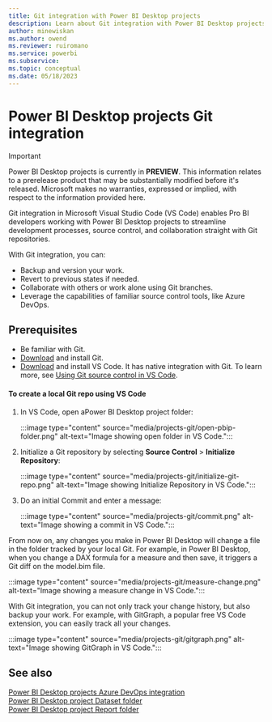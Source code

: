 ```yaml
---
title: Git integration with Power BI Desktop projects
description: Learn about Git integration with Power BI Desktop projects
author: minewiskan
ms.author: owend
ms.reviewer: ruiromano
ms.service: powerbi
ms.subservice:
ms.topic: conceptual
ms.date: 05/18/2023
---
```


# Power BI Desktop projects Git integration

> [!IMPORTANT]
> Power BI Desktop projects is currently in **PREVIEW**. This information relates to a prerelease product that may be substantially modified before it's released. Microsoft makes no warranties, expressed or implied, with respect to the information provided here.

Git integration in Microsoft Visual Studio Code (VS Code) enables Pro BI developers working with Power BI Desktop projects to streamline development processes, source control, and collaboration straight with Git repositories.

With Git integration, you can:

- Backup and version your work.
- Revert to previous states if needed.
- Collaborate with others or work alone using Git branches.
- Leverage the capabilities of familiar source control tools, like Azure DevOps.

## Prerequisites

- Be familiar with Git.
- [Download](https://git-scm.com/download) and install Git.
- [Download](https://code.visualstudio.com/) and install VS Code. It has native integration with Git. To learn more, see [Using Git source control in VS Code](https://code.visualstudio.com/docs/sourcecontrol/overview).

#### To create a local Git repo using VS Code

1. In VS Code, open aPower BI Desktop project folder:

    :::image type="content" source="media/projects-git/open-pbip-folder.png" alt-text="Image showing open folder in VS Code.":::

1. Initialize a Git repository by selecting **Source Control** > **Initialize Repository**:

    :::image type="content" source="media/projects-git/initialize-git-repo.png" alt-text="Image showing Initialize Repository in VS Code.":::

1. Do an initial Commit and enter a message:

    :::image type="content" source="media/projects-git/commit.png" alt-text="Image showing a commit in VS Code.":::

From now on, any changes you make in Power BI Desktop will change a file in the folder tracked by your local Git. For example, in Power BI Desktop, when you change a DAX formula for a measure and then save, it triggers a Git diff on the model.bim file.

:::image type="content" source="media/projects-git/measure-change.png" alt-text="Image showing a measure change in VS Code.":::

With Git integration, you can not only track your change history, but also backup your work. For example, with GitGraph, a popular free VS Code extension, you can easily track all your changes.

:::image type="content" source="media/projects-git/gitgraph.png" alt-text="Image showing GitGraph in VS Code.":::

## See also

[Power BI Desktop projects Azure DevOps integration](projects-git.md)  
[Power BI Desktop project Dataset folder](projects-dataset.md)  
[Power BI Desktop project Report folder](projects-report.md)  
